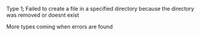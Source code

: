 Type 1;
Failed to create a file in a specified directory because the directory was removed or doesnt exist

More types coming when errors are found
